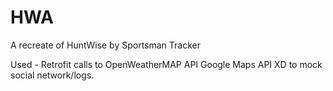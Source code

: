 # HWA

A recreate of HuntWise by Sportsman Tracker

Used -
  Retrofit calls to OpenWeatherMAP API
  Google Maps API
  XD to mock social network/logs.
 
